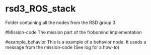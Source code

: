 # rsd3_ROS_stack
Folder containing all the nodes from the RSD group 3

#Mission-code
The mission part of the frobomind implementation

#example_behavior
This is a example of a behavior node.
It useds a message from the mission-code (See log for a how-to)
